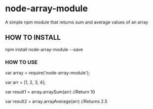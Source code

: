 # node-array-module

A simple npm module that returns sum and average values of an array

## HOW TO INSTALL

npm install node-array-module --save

### HOW TO USE

var array = require('node-array-module');

var arr = [1, 2, 3, 4];

var result1 = array.arraySum(arr) 
//Return 10

var result2 = array.arrayAverage(arr)
//Returns 2.5
